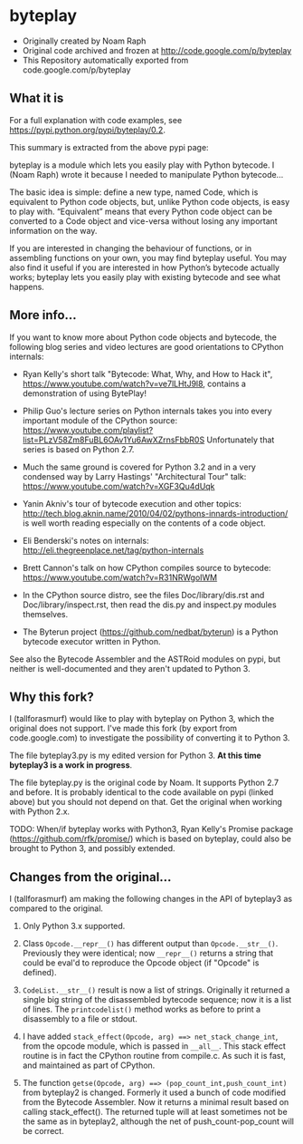 # byteplay

* Originally created by Noam Raph
* Original code archived and frozen at http://code.google.com/p/byteplay
* This Repository automatically exported from code.google.com/p/byteplay

## What it is

For a full explanation with code examples, see https://pypi.python.org/pypi/byteplay/0.2.

This summary is extracted from the above pypi page:

byteplay is a module which lets you easily play with Python bytecode.
I (Noam Raph) wrote it because I needed to manipulate Python bytecode...

The basic idea is simple: define a new type, named Code,
which is equivalent to Python code objects,
but, unlike Python code objects, is easy to play with.
“Equivalent” means that every Python code object can be converted to a
Code object and vice-versa
without losing any important information on the way.

If you are interested in changing the behaviour of functions,
or in assembling functions on your own, you may find byteplay useful.
You may also find it useful if you are interested in how Python’s bytecode actually works;
byteplay lets you easily play with existing bytecode and see what happens.

## More info...

If you want to know more about Python code objects and bytecode,
the following blog series and video lectures are good orientations
to CPython internals:

* Ryan Kelly's short talk "Bytecode: What, Why, and How to Hack it",
  https://www.youtube.com/watch?v=ve7lLHtJ9l8, contains a demonstration
  of using BytePlay!

* Philip Guo's lecture series on Python internals takes you into every 
  important module of the CPython source:
  https://www.youtube.com/playlist?list=PLzV58Zm8FuBL6OAv1Yu6AwXZrnsFbbR0S
  Unfortunately that series is based on Python 2.7.

* Much the same ground is covered for Python 3.2 and in a very condensed
  way by Larry Hastings' "Architectural Tour" talk: 
  https://www.youtube.com/watch?v=XGF3Qu4dUqk

* Yanin Akniv's tour of bytecode execution and other topics:
  http://tech.blog.aknin.name/2010/04/02/pythons-innards-introduction/
  is well worth reading especially on the contents of a code object.

* Eli Benderski's notes on internals:
  http://eli.thegreenplace.net/tag/python-internals

* Brett Cannon's talk on how CPython compiles source to bytecode:
  https://www.youtube.com/watch?v=R31NRWgoIWM

* In the CPython source distro, see the files Doc/library/dis.rst and
  Doc/library/inspect.rst, then read the dis.py and inspect.py modules 
  themselves.

* The Byterun project (https://github.com/nedbat/byterun) is a Python
  bytecode executor written in Python.

See also the Bytecode Assembler and the ASTRoid modules on pypi,
but neither is well-documented and they aren't updated to Python 3.

## Why this fork?

I (tallforasmurf) would like to play with byteplay on Python 3,
which the original does not support.
I've made this fork (by export from code.google.com)
to investigate the possibility of converting it to Python 3.

The file byteplay3.py is my edited version for Python 3.
**At this time byteplay3 is a work in progress**.

The file byteplay.py is the original code by Noam.
It supports Python 2.7 and before.
It is probably identical to the code available on pypi (linked above)
but you should not depend on that.
Get the original when working with Python 2.x.

TODO: When/if byteplay works with Python3,
Ryan Kelly's Promise package (https://github.com/rfk/promise/)
which is based on byteplay,
could also be brought to Python 3, and possibly extended.

## Changes from the original...

I (tallforasmurf) am making the following changes in the API of
byteplay3 as compared to the original.

1. Only Python 3.x supported.

2. Class `Opcode.__repr__()` has different output than `Opcode.__str__()`.
   Previously they were identical; now `__repr__()` returns a string that
   could be eval'd to reproduce the Opcode object (if "Opcode" is defined).

3. `CodeList.__str__()` result is now a list of strings.
   Originally it returned a single big string of the disassembled bytecode
   sequence; now it is a list of lines. The `printcodelist()` method works
   as before to print a disassembly to a file or stdout.

4. I have added `stack_effect(Opcode, arg) ==> net_stack_change_int`,
   from the opcode module, which is passed in `__all__`.
   This stack effect routine is in fact the CPython routine from compile.c.
   As such it is fast, and maintained as part of CPython.

5. The function `getse(Opcode, arg) ==> (pop_count_int,push_count_int)`
   from byteplay2 is changed. Formerly it used a bunch of code modified from the
   Bytecode Assembler. Now it returns a minimal result based on calling
   stack\_effect(). The returned tuple will at least sometimes not be the
   same as in byteplay2, although the net of push\_count-pop\_count will
   be correct.




